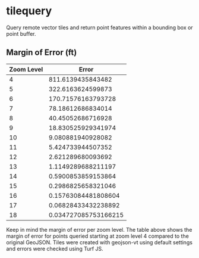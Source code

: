 # tilequery
Query remote vector tiles and return point features within a bounding box or point buffer.

## Margin of Error (ft)

| Zoom Level  | Error               |
|------|-----------------------|
| 4    | 811\.6139435843482    |
| 5    | 322\.6163624599873    |
| 6    | 170\.71576163793728   |
| 7    | 78\.18612686834014    |
| 8    | 40\.45052686716928    |
| 9    | 18\.830525929341974   |
| 10   | 9\.080881940928082    |
| 11   | 5\.424733944507352    |
| 12   | 2\.621289680093692    |
| 13   | 1\.1149289688211197   |
| 14   | 0\.5900853859153864   |
| 15   | 0\.2986825658321046   |
| 16   | 0\.15763084481808604  |
| 17   | 0\.06828433432238892  |
| 18   | 0\.034727085753166215 |

Keep in mind the margin of error per zoom level. The table above shows the margin of error for points queried starting at zoom level 4 compared to the original GeoJSON. Tiles were created with geojson-vt using default settings and errors were checked using Turf JS.
